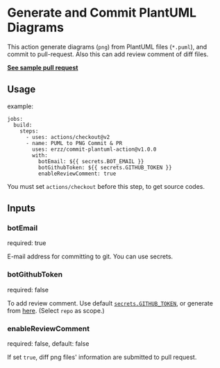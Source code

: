 # Generate and Commit PlantUML Diagrams

This action generate diagrams (`png`) from PlantUML files (`*.puml`), and commit to pull-request. Also this can add review comment of diff files.

**[See sample pull request](https://github.com/abekoh/commit-plantuml-action/pull/33)**

## Usage

example:
```
jobs:
  build:
    steps:
      - uses: actions/checkout@v2
      - name: PUML to PNG Commit & PR
        uses: erzz/commit-plantuml-action@v1.0.0
        with:
          botEmail: ${{ secrets.BOT_EMAIL }}
          botGithubToken: ${{ secrets.GITHUB_TOKEN }}
          enableReviewComment: true
```

You must set `actions/checkout` before this step, to get source codes.

## Inputs

### botEmail

required: true

E-mail address for committing to git. You can use secrets.

### botGithubToken

required: false

To add review comment. Use default [`secrets.GITHUB_TOKEN`](https://docs.github.com/en/actions/security-guides/automatic-token-authentication#permissions-for-the-github_token), or generate from [here](https://github.com/settings/tokens/new). (Select `repo` as scope.)

### enableReviewComment

required: false, default: false

If set `true`, diff png files' information are submitted to pull request.
